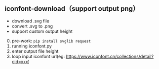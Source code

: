 iconfont-download（support output png）
---

- download .svg file
- convert .svg to .png
- support custom output height

0. pre-work: `pip install svglib request`
1. running iconfont.py
2. enter output file height
3. loop input iconfont url(eg: https://www.iconfont.cn/collections/detail?cid=xxx)
